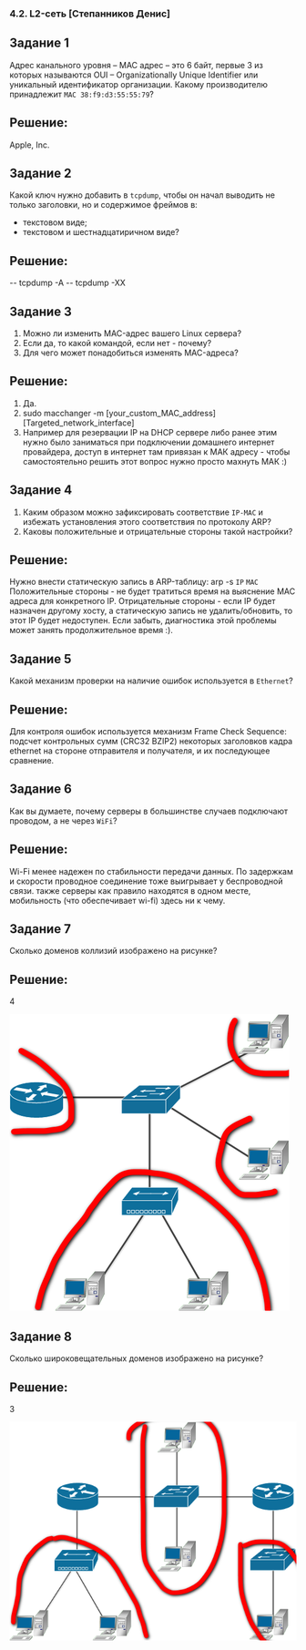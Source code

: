 ### 4.2. L2-сеть [Степанников Денис]
## Задание 1
Адрес канального уровня – MAC адрес – это 6 байт, первые 3 из которых называются OUI – Organizationally Unique Identifier или уникальный идентификатор организации.
Какому производителю принадлежит `MAC 38:f9:d3:55:55:79`?

## Решение:
Apple, Inc.


## Задание 2
Какой ключ нужно добавить в `tcpdump`, чтобы он начал выводить не только заголовки, но и содержимое фреймов  в:

 - текстовом виде;
 - текстовом и шестнадцатиричном виде?

## Решение:
--	tcpdump -A
--	tcpdump -XX


## Задание 3
1. Можно ли изменить MAC-адрес вашего Linux сервера?
2. Если да, то какой командой, если нет - почему?
3. Для чего может понадобиться изменять MAC-адреса?

## Решение:
1. Да.
2. sudo macchanger -m [your_custom_MAC_address] [Targeted_network_interface]
3. Например для резервации IP на DHCP сервере либо ранее этим нужно было заниматься при подключении домашнего интернет провайдера, доступ в интернет там привязан к МАК адресу - чтобы самостоятельно решить этот вопрос нужно просто махнуть МАК :)

## Задание 4
1. Каким образом можно зафиксировать соответствие `IP-MAC` и избежать установления этого соответствия по протоколу ARP?
2. Каковы положительные и отрицательные стороны такой настройки?

## Решение:
Нужно внести статическую запись в ARP-таблицу: arp -s ```IP``` ```MAC```
Положительные стороны - не будет тратиться время на выяснение MAC адреса для конкретного IP.
Отрицательные стороны - если IP будет назначен другому хосту, а статическую запись не удалить/обновить, то этот IP будет недоступен. Если забыть, диагностика этой проблемы может занять продолжительное время :).


## Задание 5
Какой механизм проверки на наличие ошибок используется в `Ethernet`?

## Решение:
Для контроля ошибок используется механизм Frame Check Sequence: подсчет контрольных сумм (CRC32 BZIP2) некоторых заголовков кадра ethernet на стороне отправителя и получателя, и их последующее сравнение.

## Задание 6
Как вы думаете, почему серверы в большинстве случаев подключают проводом, а не через `WiFi`?

## Решение:
Wi-Fi менее надежен по стабильности передачи данных. По задержкам и скорости проводное соединение тоже выигрывает у беспроводной связи. также серверы как правило находятся в одном месте, мобильность (что обеспечивает wi-fi) здесь ни к чему.

## Задание 7
Сколько доменов коллизий изображено на рисунке?

## Решение:
4

![4.2. Task #7](screenshots/4.2-7.png)

## Задание 8
Сколько широковещательных доменов изображено на рисунке?

## Решение:
3

![4.2. Task #8](screenshots/4.2-8.png)